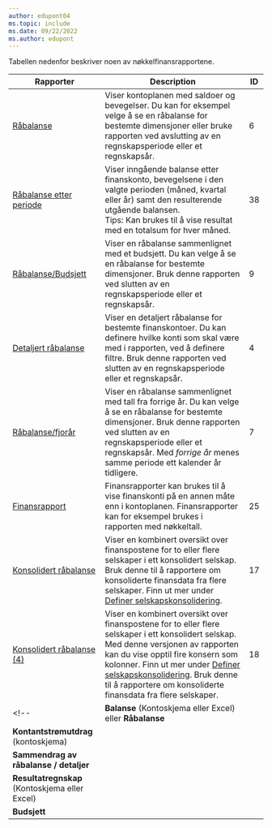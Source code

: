 ```yaml
---
author: edupont04
ms.topic: include
ms.date: 09/22/2022
ms.author: edupont
---
```


Tabellen nedenfor beskriver noen av nøkkelfinansrapportene.

| Rapporter | Description | ID | 
|--|--|--|
| [Råbalanse](https://businesscentral.dynamics.com?report=6) | Viser kontoplanen med saldoer og bevegelser. Du kan for eksempel velge å se en råbalanse for bestemte dimensjoner eller bruke rapporten ved avslutting av en regnskapsperiode eller et regnskapsår. | 6 |
| [Råbalanse etter periode](https://businesscentral.dynamics.com?report=38) | Viser inngående balanse etter finanskonto, bevegelsene i den valgte perioden (måned, kvartal eller år) samt den resulterende utgående balansen. <br>Tips: Kan brukes til å vise resultat med en totalsum for hver måned.| 38 |
| [Råbalanse/Budsjett](https://businesscentral.dynamics.com?report=9) | Viser en råbalanse sammenlignet med et budsjett. Du kan velge å se en råbalanse for bestemte dimensjoner. Bruk denne rapporten ved slutten av en regnskapsperiode eller et regnskapsår. | 9 |
| [Detaljert råbalanse](https://businesscentral.dynamics.com?report=4) | Viser en detaljert råbalanse for bestemte finanskontoer. Du kan definere hvilke konti som skal være med i rapporten, ved å definere filtre. Bruk denne rapporten ved slutten av en regnskapsperiode eller et regnskapsår. | 4 |
| [Råbalanse/fjorår](https://businesscentral.dynamics.com?report=7) | Viser en råbalanse sammenlignet med tall fra forrige år. Du kan velge å se en råbalanse for bestemte dimensjoner. Bruk denne rapporten ved slutten av en regnskapsperiode eller et regnskapsår. Med *forrige år* menes samme periode ett kalender år tidligere. | 7 | 
| [Finansrapport](https://businesscentral.dynamics.com?report=25) | Finansrapporter kan brukes til å vise finanskonti på en annen måte enn i kontoplanen. Finansrapporter kan for eksempel brukes i rapporten med nøkkeltall. | 25 |
|[Konsolidert råbalanse](https://businesscentral.dynamics.com?report=10007)|Viser en kombinert oversikt over finanspostene for to eller flere selskaper i ett konsolidert selskap. Bruk denne til å rapportere om konsoliderte finansdata fra flere selskaper. Finn ut mer under [Definer selskapskonsolidering](../finance-consolidated-company-reporting-setup.md).|17|
|[Konsolidert råbalanse (4)](https://businesscentral.dynamics.com?report=10008)|Viser en kombinert oversikt over finanspostene for to eller flere selskaper i ett konsolidert selskap. Med denne versjonen av rapporten kan du vise opptil fire konsern som kolonner. Finn ut mer under [Definer selskapskonsolidering](../finance-consolidated-company-reporting-setup.md). Bruk denne til å rapportere om konsoliderte finansdata fra flere selskaper.|18|
<!-- | **Balanse** (Kontoskjema eller Excel) eller **Råbalanse** |  |  |
| **Kontantstrømutdrag** (kontoskjema) |  |  |
| **Sammendrag av råbalanse / detaljer** |  |  |
| **Resultatregnskap** (Kontoskjema eller Excel) |  |  |
| **Budsjett** |  |  | -->
